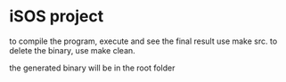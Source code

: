 #  iSOS project
to compile the program, execute and see the final result use make src.
to delete the binary, use make clean.

the generated binary will be in the root folder 

